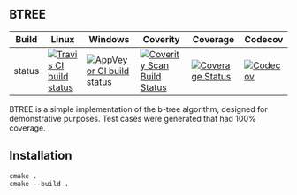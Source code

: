 BTREE
-----

Build|Linux|Windows|Coverity|Coverage|Codecov
---|---|---|---|---|---
status|[![Travis CI build status](https://travis-ci.com/Wodan58/BTREE.svg?branch=master)](https://travis-ci.com/Wodan58/BTREE)|[![AppVeyor CI build status](https://ci.appveyor.com/api/projects/status/github/Wodan58/BTREE?branch=master&svg=true)](https://ci.appveyor.com/project/Wodan58/BTREE)|[![Coverity Scan Build Status](https://img.shields.io/coverity/scan/22423.svg)](https://scan.coverity.com/projects/wodan58-btree)|[![Coverage Status](https://coveralls.io/repos/github/Wodan58/BTREE/badge.svg?branch=master)](https://coveralls.io/github/Wodan58/BTREE?branch=master)|[![Codecov](https://codecov.io/gh/Wodan58/BTREE/branch/master/graph/badge.svg)](https://codecov.io/gh/Wodan58/BTREE)

BTREE is a simple implementation of the b-tree algorithm, designed for
demonstrative purposes. Test cases were generated that had 100% coverage.

Installation
------------

    cmake .
    cmake --build .
